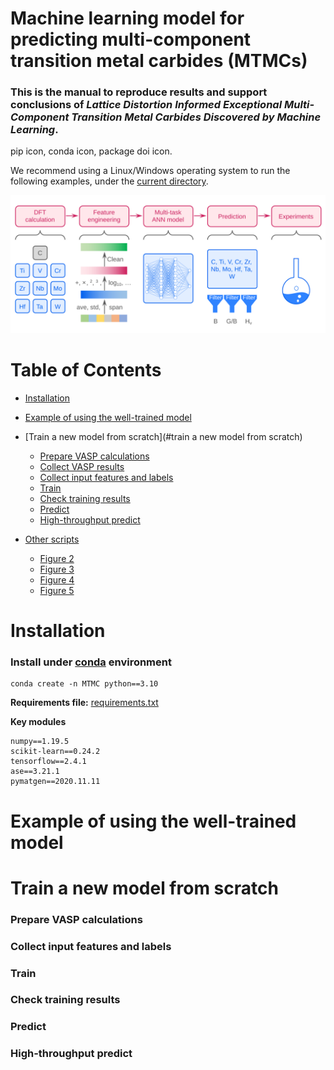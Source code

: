 # **Machine learning model for predicting multi-component transition metal carbides (MTMCs)**
### This is the manual to reproduce  results and support conclusions of ***Lattice Distortion Informed Exceptional Multi-Component Transition Metal Carbides Discovered by Machine Learning***.


pip icon, conda icon, package doi icon.


We recommend using a Linux/Windows operating system to run the following examples, under the [current directory](.).  


![ML-workflow](files/Figure_1.svg)

# Table of Contents
- [Installation](#Installation)  
- [Example of using the well-trained model](#example-of-using-the-well-trained-model)   
- [Train a new model from scratch](#train a new model from scratch)   
  - [Prepare VASP calculations](#prepare-VASP-calculations)  
  - [Collect VASP results](#collect-VASP-results)  
  - [Collect input features and labels](#collect-input-features-and-labels)  
  - [Train](#train)  
  - [Check training results](#check-training-results)   
  - [Predict](#predict)  
  - [High-throughput predict](#high-throughput-predict)  

- [Other scripts](#other-scripts)
  - [Figure 2](#figure-2)
  - [Figure 3](#figure-3)
  - [Figure 4](#figure-4)
  - [Figure 5](#figure-5)

# Installation

### Install under [conda](https://conda.io/projects/conda/en/latest/user-guide/install/index.html) environment

  ```
  conda create -n MTMC python==3.10
  ```

**Requirements file:** [requirements.txt](requirements.txt)

**Key modules**

```
numpy==1.19.5   
scikit-learn==0.24.2   
tensorflow==2.4.1   
ase==3.21.1   
pymatgen==2020.11.11   
```

# Example of using the well-trained model

# Train a new model from scratch

### Prepare VASP calculations

### Collect input features and labels

### Train

### Check training results

### Predict

### High-throughput predict
